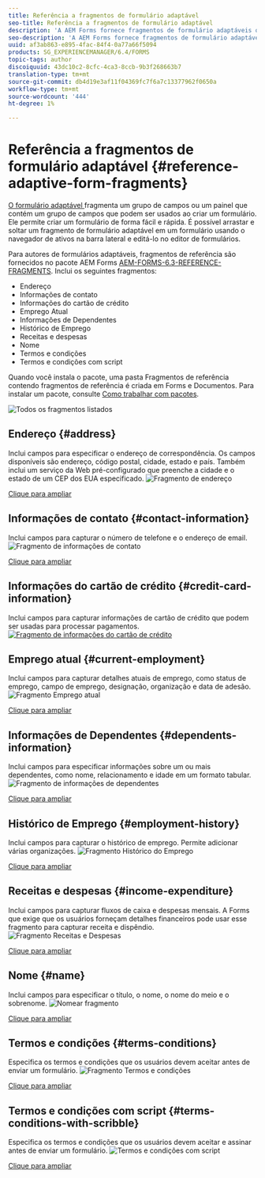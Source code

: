 ```yaml
---
title: Referência a fragmentos de formulário adaptável
seo-title: Referência a fragmentos de formulário adaptável
description: 'A AEM Forms fornece fragmentos de formulário adaptáveis que podem ser usados como ativos para criar um formulário rapidamente. '
seo-description: 'A AEM Forms fornece fragmentos de formulário adaptáveis que podem ser usados como ativos para criar um formulário rapidamente. '
uuid: af3ab863-e895-4fac-84f4-0a77a66f5094
products: SG_EXPERIENCEMANAGER/6.4/FORMS
topic-tags: author
discoiquuid: 43dc10c2-8cfc-4ca3-8ccb-9b3f268663b7
translation-type: tm+mt
source-git-commit: db4d19e3af11f04369fc7f6a7c13377962f0650a
workflow-type: tm+mt
source-wordcount: '444'
ht-degree: 1%

---
```



# Referência a fragmentos de formulário adaptável {#reference-adaptive-form-fragments}

[O formulário adaptável ](/help/forms/using/adaptive-form-fragments.md) fragmenta um grupo de campos ou um painel que contém um grupo de campos que podem ser usados ao criar um formulário. Ele permite criar um formulário de forma fácil e rápida. É possível arrastar e soltar um fragmento de formulário adaptável em um formulário usando o navegador de ativos na barra lateral e editá-lo no editor de formulários.

Para autores de formulários adaptáveis, fragmentos de referência são fornecidos no pacote AEM Forms [AEM-FORMS-6.3-REFERENCE-FRAGMENTS](https://www.adobeaemcloud.com/content/marketplace/marketplaceProxy.html?packagePath=/content/companies/public/adobe/packages/cq630/fd/AEM-FORMS-6.3-REFERENCE-FRAGMENTS). Inclui os seguintes fragmentos:

* Endereço
* Informações de contato
* Informações do cartão de crédito
* Emprego Atual
* Informações de Dependentes
* Histórico de Emprego
* Receitas e despesas
* Nome
* Termos e condições
* Termos e condições com script

Quando você instala o pacote, uma pasta Fragmentos de referência contendo fragmentos de referência é criada em Forms e Documentos. Para instalar um pacote, consulte [Como trabalhar com pacotes](/help/sites-administering/package-manager.md).

![Todos os fragmentos listados](assets/ootb-frags.png)

## Endereço {#address}

Inclui campos para especificar o endereço de correspondência. Os campos disponíveis são endereço, código postal, cidade, estado e país. Também inclui um serviço da Web pré-configurado que preenche a cidade e o estado de um CEP dos EUA especificado.
![Fragmento de endereço](assets/address.png)

[Clique para ampliar](assets/address.png)

## Informações de contato {#contact-information}

Inclui campos para capturar o número de telefone e o endereço de email.
![Fragmento de informações de contato](assets/contact-info.png)

[Clique para ampliar](assets/contact-info-1.png)

## Informações do cartão de crédito {#credit-card-information}

Inclui campos para capturar informações de cartão de crédito que podem ser usadas para processar pagamentos.
[ ![Fragmento de informações do cartão de crédito](assets/cc-info.png)](assets/cc-info-1.png)

## Emprego atual {#current-employment}

Inclui campos para capturar detalhes atuais de emprego, como status de emprego, campo de emprego, designação, organização e data de adesão.
![Fragmento Emprego atual](assets/current-emp.png)

[Clique para ampliar](assets/current-emp-1.png)

## Informações de Dependentes {#dependents-information}

Inclui campos para especificar informações sobre um ou mais dependentes, como nome, relacionamento e idade em um formato tabular.
![Fragmento de informações de dependentes](assets/dependents-info.png)

[Clique para ampliar](assets/dependents-info-1.png)

## Histórico de Emprego {#employment-history}

Inclui campos para capturar o histórico de emprego. Permite adicionar várias organizações.
![Fragmento Histórico do Emprego](assets/emp-history.png)

[Clique para ampliar](assets/emp-history-1.png)

## Receitas e despesas {#income-expenditure}

Inclui campos para capturar fluxos de caixa e despesas mensais. A Forms que exige que os usuários forneçam detalhes financeiros pode usar esse fragmento para capturar receita e dispêndio.
![Fragmento Receitas e Despesas](assets/income.png)

[Clique para ampliar](assets/income-1.png)

## Nome {#name}

Inclui campos para especificar o título, o nome, o nome do meio e o sobrenome.
![Nomear fragmento](assets/name.png)

[Clique para ampliar](assets/name-1.png)

## Termos e condições {#terms-conditions}

Especifica os termos e condições que os usuários devem aceitar antes de enviar um formulário.
![Fragmento Termos e condições](assets/tnc.png)

[Clique para ampliar](assets/tnc-1.png)

## Termos e condições com script {#terms-conditions-with-scribble}

Especifica os termos e condições que os usuários devem aceitar e assinar antes de enviar um formulário.
![Termos e condições com script](assets/tnc-scribble.png)

[Clique para ampliar](assets/tnc-scribble-1.png)